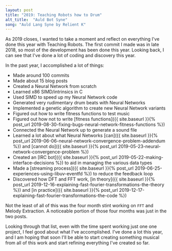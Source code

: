 ```yaml
---
layout: post
title: "2019: Teaching Robots how to Drum"
alt_title:  "Auld Bot Syne"
song: "Auld Lang Syne by Relient K"
---
```


As 2019 closes, I wanted to take a moment and reflect on everything I've done
this year with Teaching Robots. The first commit I made was in late 2018, so
most of the development has been done this year. Looking back, I can see that
I've done a lot of coding and discovery this year.

In the past year, I accomplished a lot of things:
* Made around 100 commits
* Made about 15 blog posts
* Created a Neural Network from scratch
* Learned x86 SIMD/intrinsics in C
* Used SIMD to speed up my Neural Network code
* Generated very rudimentary drum beats with Neural Networks
* Implemented a genetic algorithm to create new Neural Network variants
* Figured out how to write fitness functions to test music
* Figured out how not to write [fitness functions]({{ site.baseurl }}{% post_url 2019-08-30-fixing-bugs-neural-network-fitness-functions %})
* Connected the Neural Network up to generate a sound file
* Learned a lot about what Neural Networks [can]({{ site.baseurl }}{% post_url 2019-06-06-neural-network-convergence-problem-addendum %}) and [cannot do]({{ site.baseurl }}{% post_url 2019-05-23-neural-network-convergence-problem %})
* Created an [IRC bot]({{ site.baseurl }}{% post_url 2019-05-22-making-interface-decisions %}) to aid in managing the various data types
* Made a [streaming process]({{ site.baseurl }}{% post_url 2019-06-25-experiences-using-libuv-eventfd %}) to reduce the feedback loop
* Discovered how DFT and FFT work, [in theory]({{ site.baseurl }}{% post_url 2019-12-16-explaining-fast-fourier-transformations-the-theory %}) and [in practice]({{ site.baseurl }}{% post_url 2019-12-17-explaining-fast-fourier-transformations-the-code %})

Not the least of all of this was the four month stint working on `FFT` and
Melody Extraction. A noticeable portion of those four months was just in the two
posts.

Looking through that list, even with the time spent working just one one
project, I feel good about what I've accomplished. I've done a lot this year,
and I am hoping that soon I'll be able to start creating something musical from
all of this work and start refining everything I've created so far.
